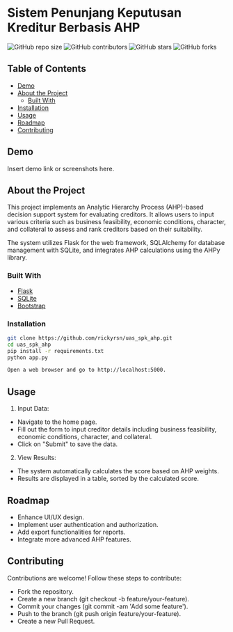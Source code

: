 # Sistem Penunjang Keputusan Kreditur Berbasis AHP

![GitHub repo size](https://img.shields.io/github/repo-size/rickyrsn/uas_spk_ahp)
![GitHub contributors](https://img.shields.io/github/contributors/rickyrsn/uas_spk_ahp)
![GitHub stars](https://img.shields.io/github/stars/rickyrsn/uas_spk_ahp?style=social)
![GitHub forks](https://img.shields.io/github/forks/rickyrsn/uas_spk_ahp?style=social)

## Table of Contents

- [Demo](#demo)
- [About the Project](#about-the-project)
  - [Built With](#built-with)
- [Installation](#installation)
- [Usage](#usage)
- [Roadmap](#roadmap)
- [Contributing](#contributing)

## Demo
Insert demo link or screenshots here.

## About the Project
This project implements an Analytic Hierarchy Process (AHP)-based decision support system for evaluating creditors. It allows users to input various criteria such as business feasibility, economic conditions, character, and collateral to assess and rank creditors based on their suitability.

The system utilizes Flask for the web framework, SQLAlchemy for database management with SQLite, and integrates AHP calculations using the AHPy library.

### Built With

- [Flask](https://flask.palletsprojects.com/)
- [SQLite](https://www.sqlite.org/)
- [Bootstrap](https://getbootstrap.com/)

### Installation

```sh
git clone https://github.com/rickyrsn/uas_spk_ahp.git
cd uas_spk_ahp
pip install -r requirements.txt
python app.py

Open a web browser and go to http://localhost:5000.
```

## Usage

1. Input Data:
  - Navigate to the home page.
  - Fill out the form to input creditor details including business feasibility, economic conditions, character, and collateral.
  - Click on "Submit" to save the data.

2. View Results:
  - The system automatically calculates the score based on AHP weights.
  - Results are displayed in a table, sorted by the calculated score.

## Roadmap

- Enhance UI/UX design.
- Implement user authentication and authorization.
- Add export functionalities for reports.
- Integrate more advanced AHP features.

## Contributing

Contributions are welcome! Follow these steps to contribute:

- Fork the repository.
- Create a new branch (git checkout -b feature/your-feature).
- Commit your changes (git commit -am 'Add some feature').
- Push to the branch (git push origin feature/your-feature).
- Create a new Pull Request.
